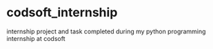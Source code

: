 # codsoft_internship
internship project and task completed during my python programming internship at codsoft
